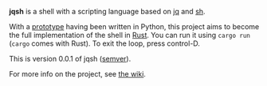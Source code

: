 **jqsh** is a shell with a scripting language based on [jq](http://stedolan.github.io/jq/) and [sh](https://en.wikipedia.org/wiki/Bourne_shell).

With a [prototype](https://github.com/jq-shell/python-jqsh) having been written in Python, this project aims to become the full implementation of the shell in [Rust](http://www.rust-lang.org/). You can run it using `cargo run` (`cargo` comes with Rust). To exit the loop, press control-D.

This is version 0.0.1 of jqsh ([semver](http://semver.org/)).

For more info on the project, see [the wiki](https://gitlab.com/jqsh/jqsh/wikis/home).
